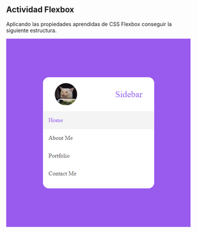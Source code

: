 ## Actividad Flexbox
Aplicando las propiedades aprendidas de CSS Flexbox conseguir la siguiente estructura.

![Resultado](./resultado.png)
